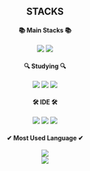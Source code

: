 <div align= " center ">
 <h2> STACKS </h2>

 ####   📚 Main Stacks 📚
<img src="https://img.shields.io/badge/react-61DAFB?style=for-the-badge&&logo=react&logoColor=black"/>
 <img src="https://img.shields.io/badge/javascript-F7DF1E?style=for-the-badge&logo=javascript&logoColor=black"/>
 <br>
 
####    🔍 Studying 🔍
<img src="https://img.shields.io/badge/mysql-4479A1?style=for-the-badge&logo=mysql&logoColor=white"/>
<img src="https://img.shields.io/badge/java-007396?style=for-the-badge&logo=java&logoColor=white"/>
<img src="https://img.shields.io/badge/kotlin-E24462?style=for-the-badge&logo=kotlin&logoColor=white"/>
<br>

####  🛠 IDE 🛠
<img src = "https://img.shields.io/badge/VSC-007ACC.svg?&style=for-the-badge&logo=Visual%20Studio%20Code&logoColor=white"/> <img src="https://img.shields.io/badge/Android Studio-3DDC84?style=flat-square&logo=Android Studio&logoColor=white"/>
<img src="https://img.shields.io/badge/Intellij IDEA-black?style=for-the-badge&logo=Intellij IDEA&logoColor=white"/>
<br>

#### ✔ Most Used Language ✔
<img src="https://github-readme-stats.vercel.app/api/top-langs/?username=Ewha0176&layout=compact&theme=dark"/><br>
<img src="https://github-readme-stats.vercel.app/api?username=ewha0176&count_private=true&show_icons=true&theme=dark">
</div>
